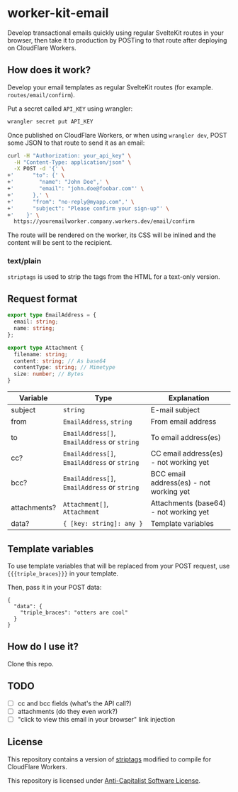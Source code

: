 # worker-kit-email

Develop transactional emails quickly using regular SvelteKit routes in your browser, then take it to production by POSTing to that route after deploying on CloudFlare Workers.

## How does it work?

Develop your email templates as regular SvelteKit routes (for example. `routes/email/confirm`).

Put a secret called `API_KEY` using wrangler:
```sh
wrangler secret put API_KEY
```

Once published on CloudFlare Workers, or when using `wrangler dev`, POST some JSON to that route to send it as an email:

```sh
curl -H "Authorization: your_api_key" \
  -H "Content-Type: application/json" \
  -X POST -d '{' \
+'      "to": {' \
+'        "name": "John Doe",' \
+'        "email": "john.doe@foobar.com"' \
+'      },' \
+'      "from": "no-reply@myapp.com",' \
+'      "subject": "Please confirm your sign-up"' \
+'    }' \
  https://youremailworker.company.workers.dev/email/confirm
```

The route will be rendered on the worker, its CSS will be inlined and the content will be sent to the recipient.

### text/plain

`striptags` is used to strip the tags from the HTML for a text-only version.

## Request format

```ts
export type EmailAddress = {
  email: string;
  name: string;
};

export type Attachment {
  filename: string;
  content: string; // As base64
  contentType: string; // Mimetype
  size: number; // Bytes
}
```

Variable | Type     | Explanation
---------|----------|---------------
subject  | `string` | E-mail subject
from     | `EmailAddress`, `string` | From email address
to       | `EmailAddress[]`, `EmailAddress` or `string` | To email address(es)
cc?       | `EmailAddress[]`, `EmailAddress` or `string` | CC email address(es) - not working yet
bcc?       | `EmailAddress[]`, `EmailAddress` or `string` | BCC email address(es) - not working yet
attachments? | `Attachment[]`, `Attachment` | Attachments (base64) - not working yet
data? | `{ [key: string]: any }` | Template variables

## Template variables

To use template variables that will be replaced from your POST request, use `{{{triple_braces}}}` in your template.

Then, pass it in your POST data:
```
{
  "data": {
    "triple_braces": "otters are cool"
  }
}
```

## How do I use it?

Clone this repo.

## TODO

- [ ] cc and bcc fields (what's the API call?)
- [ ] attachments (do they even work?)
- [ ] "click to view this email in your browser" link injection

## License

This repository contains a version of [striptags](https://github.com/ericnorris/striptags) modified to compile for CloudFlare Workers.

This repository is licensed under [Anti-Capitalist Software License](https://anticapitalist.software/).
